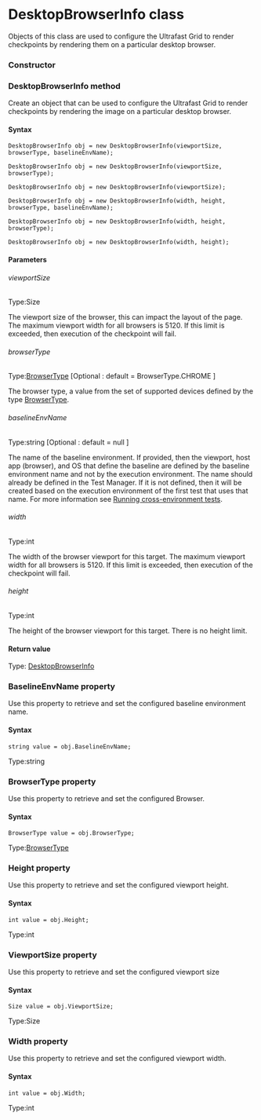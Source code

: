 # DesktopBrowserInfo class
Objects of this class are used to configure the Ultrafast Grid to render checkpoints by rendering them on a particular desktop browser.

### Constructor 
### DesktopBrowserInfo method
Create an object that can be used to configure the Ultrafast Grid to render checkpoints by rendering the image on a particular desktop browser.

#### Syntax 
 ``` 
DesktopBrowserInfo obj = new DesktopBrowserInfo(viewportSize, browserType, baselineEnvName);

DesktopBrowserInfo obj = new DesktopBrowserInfo(viewportSize, browserType);

DesktopBrowserInfo obj = new DesktopBrowserInfo(viewportSize);

DesktopBrowserInfo obj = new DesktopBrowserInfo(width, height, browserType, baselineEnvName);

DesktopBrowserInfo obj = new DesktopBrowserInfo(width, height, browserType);

DesktopBrowserInfo obj = new DesktopBrowserInfo(width, height);
 ``` 

 #### Parameters 
 ###### viewportSize 
  
 Type:Size 
  
 The viewport size of the browser, this can impact the layout of the page. The maximum viewport width for all browsers is 5120. If this limit is exceeded, then execution of the checkpoint will fail. 
  
  ###### browserType 
  
 Type:[BrowserType](./browsertype) \[Optional : default = BrowserType.CHROME \] 
  
 The browser type, a value from the set of supported devices defined by the type [BrowserType](./browsertype). 
  
  ###### baselineEnvName 
  
 Type:string \[Optional : default = null \] 
  
 The name of the baseline environment. If provided, then the viewport, host app (browser), and OS that define the baseline are defined by the baseline environment name and not by the execution environment. The name should already be defined in the Test Manager. If it is not defined, then it will be created based on the execution environment of the first test that uses that name. For more information see [Running cross-environment tests](https://applitools.com/docs/topics/general-concepts/working-withcross-environment-tests.html). 
  
  ###### width 
  
 Type:int 
  
 The width of the browser viewport for this target. The maximum viewport width for all browsers is 5120. If this limit is exceeded, then execution of the checkpoint will fail. 
  
  ###### height 
  
 Type:int 
  
 The height of the browser viewport for this target. There is no height limit. 
  
 #### Return value 
Type: [DesktopBrowserInfo](./desktopbrowserinfo)
        

 
 ### BaselineEnvName property
Use this property to retrieve and set the configured baseline environment name.

#### Syntax 
 ``` 
string value = obj.BaselineEnvName;
 ``` 
 
 Type:string 
 ### BrowserType property
Use this property to retrieve and set the configured Browser.

#### Syntax 
 ``` 
BrowserType value = obj.BrowserType;
 ``` 
 
 Type:[BrowserType](./browsertype) 
 ### Height property
Use this property to retrieve and set the configured viewport height.

#### Syntax 
 ``` 
int value = obj.Height;
 ``` 
 
 Type:int 
 ### ViewportSize property
Use this property to retrieve and set the configured viewport size

#### Syntax 
 ``` 
Size value = obj.ViewportSize;
 ``` 
 
 Type:Size 
 ### Width property
Use this property to retrieve and set the configured viewport width.

#### Syntax 
 ``` 
int value = obj.Width;
 ``` 
 
 Type:int